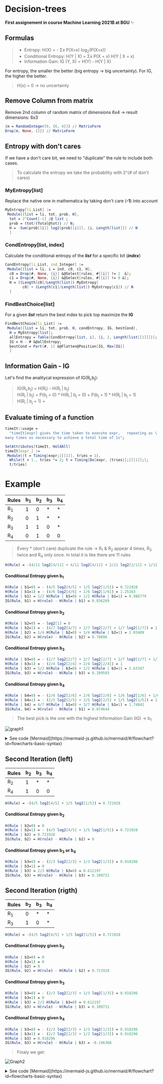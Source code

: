 # Decision-trees
**First assignement in course Machine Learning 2021B at BGU**  :sparkles:

## Formulas

> * Entropy: H(X) = - Σx P(X=x) log<sub>2</sub>(P(X=x))
> * Conditional Entropy: H(Y | X) = Σx P(X = x) H(Y | X = x)
> * Information Gain: IG (Y, X) = H(Y) - H(Y | X)

For entropy, the smaller the better (big entropy -> big uncertainty). For IG, the higher the better. 
> H(x) = 0 -> no uncertainty

## Remove Column from matrix
Remove 2nd column of random matrix of dimensions 6x4 &rarr; result dimensions: 6x3 
```Mathematica
(m = RandomInteger[9, {6, 4}]) // MatrixForm
Drop[m, None, {2}] // MatrixForm
```

## Entropy with don't cares
If we have a don't care bit, we need to "duplicate" the rule to include both cases. 
> To calculate the entropy we take the probability with 2^(# of don't cares)

### MyEntropy[list]
Replace the native one in mathematica by taking don't care (**-1**) into account
```Mathematica
MyEntropy[li_List] :=
 Module[{list = li, tot, prob, H},
  tot = 2^Count[-1] /@ list ;
  prob = (tot/(Total@tot)) // N;
  H = -Sum[prob[[i]] log2[prob[[i]]], {i, Length[list]}] // N
  ]
```

### CondEntropy[list, index]
Calculate the conditional entropy of the **_list_** for a specific bit (**_index_**)
```mathematica
CondEntropy[li_List, ind_Integer] :=
 Module[{list = li, i = ind, c0, c1, H},
  c0 = Drop[#, None, {i}] &@Select[rules, #[[i]] != 1  &];
  c1 = Drop[#, None, {i}] &@Select[rules, #[[i]] != 0 &];
  H = ((Length[c0]/Length[list]) MyEntropy[
        c0] + (Length[c1]/Length[list]) MyEntropy[c1]) // N
  ]
```

### FindBestChoice[list]
For a given **_list_** return the best index to pick top maximize the **IG**
```Mathematica
FindBestChoice[li_List] :=
 Module[{list = li, tot, prob, H, condEntropy, IG, bestCond},
  H = MyEntropy[list];
  allEntropy = Table[CondEntropy[list, i], {i, 2, Length[list[[1]]]}];
  IG = H - # &@allEntropy;
  bestCond = Part[#, 1] &@Flatten@Position[IG, Max[IG]]
  ]
```

## Information Gain - IG
Let's find the analitycal expression of IG(R<sub>i</sub>,b<sub>j</sub>):


> IG(R<sub>i</sub>,b<sub>j</sub>) = H(R<sub>i</sub>) - H(R<sub>i</sub> | b<sub>j</sub>)  
> H(R<sub>i</sub> | b<sub>j</sub>) = P(b<sub>j</sub> = 0) \* H(R<sub>i</sub> | b<sub>j</sub> = 0) + P(b<sub>j</sub> = 1) \* H(R<sub>i</sub> | b<sub>j</sub> = 1)  
> H(R<sub>i</sub> | b<sub>j</sub> = 1) = 


## Evaluate timing of a function
```Mathematica
timeIt::usage = 
  "timeIt[expr] gives the time taken to execute expr,   repeating as \
many times as necessary to achieve a total time of 1s";

SetAttributes[timeIt, HoldAll]
timeIt[expr_] := 
 Module[{t = Timing[expr;][[1]], tries = 1}, 
  While[t < 1., tries *= 2; t = Timing[Do[expr, {tries}];][[1]];];
  t/tries]
```

# Example

Rules| b<sub>1</sub> | b<sub>2</sub> | b<sub>3</sub> | b<sub>4</sub>
-- | - | - | -- | -
R<sub>1</sub> | 1 | 0 | \* | \* 
R<sub>2</sub> | 0 | 1 | \* | \* 
R<sub>3</sub> | 1 | 1 | 0  | \*
R<sub>4</sub> | 0 | 1 | 0  | 0 

> Every * (don't care) duplicate the rule &rarr; R<sub>1</sub> & R<sub>2</sub> appear 4 times, R<sub>3</sub> twice and R<sub>4</sub> only once.
> In total it is like there are 11 rules

```Mathematica
H(Rule) = -(4/11 log2[4/11] + 4/11 log2[4/11] + 2/11 log2[2/11] + 1/11 log2[1/11]) = 1.82307
```

#### Conditional Entropy given b<sub>1</sub>
```Mathematica
H(Rule | b1=0) = - (4/5 log2[4/5] + 1/5 log2[1/5]) = 0.721928
H(Rule | b1=1) = - (4/6 log2[4/6] + 2/6 log2[1/6]) = 1.25163
H(Rule | b1) = 1/2 H(Rule | b1=0) + 1/2 H(Rule | b1=1) = 0.986779
IG(Rule, b1) = H(rule) - H(Rule | b1) = 0.836289
```

#### Conditional Entropy given b<sub>2</sub>
```Mathematica
H(Rule | b2=0) = - log2[1] = 0
H(Rule | b2=1) = - (4/7 log2[4/7] + 2/7 log2[2/7] + 1/7 log2[1/7]) = 1.37878
H(Rule | b2) = 1/4 H(Rule | b2=0) + 3/4 H(Rule | b2=1) = 1.03409
IG(Rule, b2) = H(rule) - H(Rule | b2) = 0.78898
```

#### Conditional Entropy given b<sub>3</sub>
```Mathematica
H(Rule | b3=0) = - (2/7 log2[2/7] + 2/7 log2[2/7] + 2/7 log2[2/7] + 1/7 log2[1/7]) = 1.95021
H(Rule | b3=1) = - (2/4 log2[2/4] + 2/4 log2[2/4]) = 1
H(Rule | b3) = 1/2 H(Rule | b3=0) + 1/2 H(Rule | b3=1) = 1.63347
IG(Rule, b3) = H(rule) - H(Rule | b3) = 0.189593
```

#### Conditional Entropy given b<sub>4</sub>
```Mathematica
H(Rule | b4=0) = - (2/6 log2[2/6] + 2/6 log2[2/6] + 1/6 log2[1/6] + 1/6 log2[1/6]) = 1.9183
H(Rule | b4=1) = - (2/5 log2[2/5] + 2/5 log2[2/5] + 1/5 log2[1/5]) = 1.52193
H(Rule | b4) = 4/7 H(Rule | b1=0) + 3/7 H(Rule | b1=1) = 1.74842
IG(Rule, b4) = H(rule) - H(Rule | b1) = 0.074644
```

> The best pick is the one with the highest Information Gain (IG) &rarr; b<sub>1</sub>

![graph1](https://mermaid.ink/img/eyJjb2RlIjoiXG5ncmFwaCBURDtcbiAgICBBW1IxLFIyLFIzLFI0XS0tPnxiMT0wfEJbUjIsUjRdO1xuICAgIEEtLT58YjE9MXxDW1IxLFIyXTtcbiIsIm1lcm1haWQiOnsidGhlbWUiOiJkZWZhdWx0In0sInVwZGF0ZUVkaXRvciI6ZmFsc2V9)

<details>
<summary>See code [Mermaid](https://mermaid-js.github.io/mermaid/#/flowchart?id=flowcharts-basic-syntax)</summary>
```mermaid
graph TD;
    A[R1,R2,R3,R4]-->|b1=0|B[R2,R4];
    A-->|b1=1|B[R1,R2];
```
</details>

## Second Iteration (left)

Rules| b<sub>2</sub> | b<sub>3</sub> | b<sub>4</sub>
-- | - | -- | -
R<sub>2</sub> | 1 | \* | \* 
R<sub>4</sub> | 1 | 0  | 0 

```Mathematica
H(Rule) = -(4/5 log2[4/5] + 1/5 log2[1/5]) = 0.721928
```

#### Conditional Entropy given b<sub>2</sub>
```Mathematica
H(Rule | b2=0) = 0
H(Rule | b2=1) = - (4/5 log2[4/5] + 1/5 log2[1/5]) = 0.721928
H(Rule | b2) = 0.721928
IG(Rule, b2) = H(rule) - H(Rule | b2) = 0
```

#### Conditional Entropy given b<sub>3</sub> or b<sub>4</sub>
```Mathematica
H(Rule | b3=0) = - (2/3 log2[2/3] + 1/3 log2[1/3]) = 0.918296
H(Rule | b3=1) = 0
H(Rule | b3) = 2/3 H(Rule | b3=0) = 0.612197
IG(Rule, b3) = H(rule) - H(Rule | b3) = 0.109731
```

## Second Iteration (rigth)

Rules| b<sub>2</sub> | b<sub>3</sub> | b<sub>4</sub>
-- | - | -- | -
R<sub>1</sub> | 0 | \* | \* 
R<sub>3</sub> | 1 | 0  | \*

```Mathematica
H(Rule) = -(4/5 log2[4/5] + 1/5 log2[1/5]) = 0.721928
```

#### Conditional Entropy given b<sub>2</sub>
```Mathematica
H(Rule | b2=0) = 0
H(Rule | b2=1) = 0
H(Rule | b2) = 0
IG(Rule, b2) = H(rule) - H(Rule | b2) = 0.721928
```

#### Conditional Entropy given b<sub>3</sub>
```Mathematica
H(Rule | b3=0) = - (2/3 log2[2/3] + 1/3 log2[1/3]) = 0.918296
H(Rule | b3=1) = 0
H(Rule | b3) = 2/3 H(Rule | b3=0) = 0.612197
IG(Rule, b3) = H(rule) - H(Rule | b3) = 0.109731
```

#### Conditional Entropy given b<sub>4</sub>
```Mathematica
H(Rule | b3=0) = - (2/3 log2[2/3] + 1/3 log2[1/3]) = 0.918296
H(Rule | b3=1) = - (2/3 log2[2/3] + 1/3 log2[1/3]) = 0.918296
H(Rule | b3) = 0.918296
IG(Rule, b3) = H(rule) - H(Rule | b3) = -0.196368
```

> Finaly we get: 

![Graph2](https://mermaid.ink/img/eyJjb2RlIjoiXG5ncmFwaCBURDtcbiAgICBBW1IxLFIyLFIzLFI0XS0tPnxiMT0wfEJbUjIsUjRdO1xuICAgIEEtLT58YjE9MXxDW1IxLFIyXTtcbiAgICBDLS0-fGIyPTB8RFtSMV1cbiAgICBDLS0-fGIyPTF8RVtSM11cbiAgICBCLS0-fGIzPTB8RltSMixSNF1cbiAgICBCLS0-fGIzPTF8R1tSMl0iLCJtZXJtYWlkIjp7InRoZW1lIjoiZGVmYXVsdCJ9LCJ1cGRhdGVFZGl0b3IiOmZhbHNlfQ)

<details>
<summary>See code [Mermaid](https://mermaid-js.github.io/mermaid/#/flowchart?id=flowcharts-basic-syntax)</summary>
```mermaid
graph TD;
    A[R1,R2,R3,R4]-->|b1=0|B[R2,R4];
    A-->|b1=1|C[R1,R2];
    C-->|b2=0|D[R1]
    C-->|b2=1|E[R3]
    B-->|b3=0|F[R2,R4]
    B-->|b3=1|G[R2]
```
</details>
